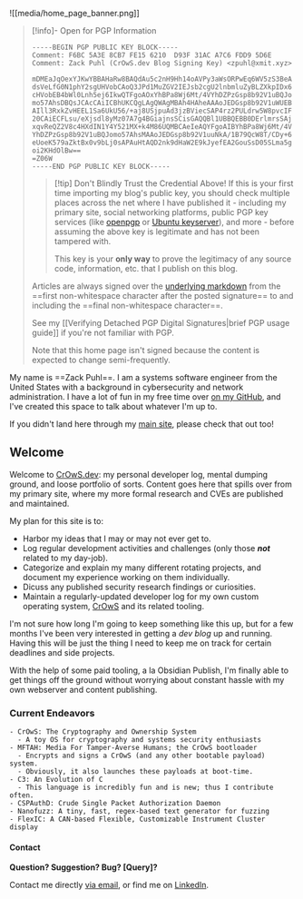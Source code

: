![[media/home_page_banner.png]]

> [!info]- Open for PGP Information
> ```
> -----BEGIN PGP PUBLIC KEY BLOCK-----
> Comment: F6BC 5A3E 8CB7 FE15 6210  D93F 31AC A7C6 FDD9 5D6E
> Comment: Zack Puhl (CrOwS.dev Blog Signing Key) <zpuhl@xmit.xyz>
>
> mDMEaJqOexYJKwYBBAHaRw8BAQdAu5c2nH9Hh14oAVPy3aWsORPwEq6WV5zS3BeA
> dsVeLfG0N1phY2sgUHVobCAoQ3JPd1MuZGV2IEJsb2cgU2lnbmluZyBLZXkpIDx6
> cHVobEB4bWl0Lnh5ej6IkwQTFgoAOxYhBPa8Wj6Mt/4VYhDZPzGsp8b92V1uBQJo
> mo57AhsDBQsJCAcCAiICBhUKCQgLAgQWAgMBAh4HAheAAAoJEDGsp8b92V1uWUEB
> AIll3RxkZvHEEL1Sa6UkU56/+aj8USjpuAd3jzBViecSAP4rz2PULdrw5W8pvcIF
> 20CAiECFLsu/eXjsdl8yMz07A7g4BGiajnsSCisGAQQBl1UBBQEBB0DErlmrsSAj
> xqvReQZ2V8c4HXdIN1Y4Y521MX+k4M86UQMBCAeIeAQYFgoAIBYhBPa8Wj6Mt/4V
> YhDZPzGsp8b92V1uBQJomo57AhsMAAoJEDGsp8b92V1uuNkA/1B79QcW8T/CDy+6
> eUoeK579aZktBx0v9bLj0sAPAuHtAQD2nk9dHaW2E9kJyefEA2GouSsD05SLma5g
> oi2KHdOlBw==
> =Z06W
> -----END PGP PUBLIC KEY BLOCK-----
> ```
> > [!tip] Don't Blindly Trust the Credential Above!
> > If this is your first time importing my blog's public key, you should check multiple places across the net where I have published it - including my primary site, social networking platforms, public PGP key services (like [openpgp](https://keys.openpgp.org/search?q=zpuhl@xmit.xyz) or [Ubuntu keyserver](https://keyserver.ubuntu.com/pks/lookup?search=zpuhl%40xmit.xyz&fingerprint=on&op=index)), and more - before assuming the above key is legitimate and has not been tampered with.
> > 
> > This key is your **only way** to prove the legitimacy of any source code, information, etc. that I publish on this blog.
>
> Articles are always signed over the [underlying markdown](https://github.com/NotsoanoNimus/crows-dev-blog) from the ==first non-whitespace character after the posted signature== to and including the ==final non-whitespace character==.
> 
> See my [[Verifying Detached PGP Digital Signatures|brief PGP usage guide]] if you're not familiar with PGP.
>
> Note that this home page isn't signed because the content is expected to change semi-frequently.

My name is ==Zack Puhl==. I am a systems software engineer from the United States  with a background in cybersecurity and network administration. I have a lot of fun in my free time over [on my GitHub](https://github.com/NotsoanoNimus), and I've created this space to talk about whatever I'm up to.

If you didn't land here through my [main site](https://xmit.xyz/), please check that out too!

## Welcome

Welcome to [CrOwS.dev](https://crows.dev/): my personal developer log, mental dumping ground, and loose portfolio of sorts. Content goes here that spills over from my primary site, where my more formal research and CVEs are published and maintained.

My plan for this site is to:
- Harbor my ideas that I may or may not ever get to.
- Log regular development activities and challenges (only those ***not*** related to my day-job).
- Categorize and explain my many different rotating projects, and document my experience working on them individually.
- Dicuss any published security research findings or curiosities.
- Maintain a regularly-updated developer log for my own custom operating system, [CrOwS](https://github.com/NotsoanoNimus/CrOwS) and its related tooling.

I'm not sure how long I'm going to keep something like this up, but for a few months I've been very interested in getting a _dev blog_ up and running. Having this will be just the thing I need to keep me on track for certain deadlines and side projects.

With the help of some paid tooling, a la Obsidian Publish, I'm finally able to get things off the ground without worrying about constant hassle with my own webserver and content publishing.

### Current Endeavors
```
- CrOwS: The Cryptography and Ownership System
  - A toy OS for cryptography and systems security enthusiasts
- MFTAH: Media For Tamper-Averse Humans; the CrOwS bootloader
  - Encrypts and signs a CrOwS (and any other bootable payload) system.
  - Obviously, it also launches these payloads at boot-time.
- C3: An Evolution of C
  - This language is incredibly fun and is new; thus I contribute often.
- CSPAuthD: Crude Single Packet Authorization Daemon
- Nanofuzz: A tiny, fast, regex-based text generator for fuzzing
- FlexIC: A CAN-based Flexible, Customizable Instrument Cluster display
```
#### Contact

**Question? Suggestion? Bug? \[Query\]?**

Contact me directly [via email](mailto:crows@xmit.xyz), or find me on [LinkedIn](https://linkedin.com/in/xmit-xyz/).